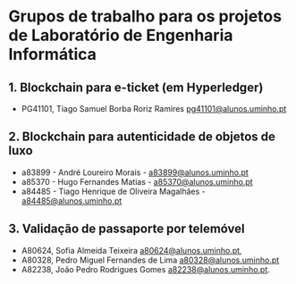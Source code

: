 # Grupos de trabalho para os projetos de Laboratório de Engenharia Informática


## 1. Blockchain para e-ticket (em Hyperledger)

+ PG41101, Tiago Samuel Borba Roriz Ramires <pg41101@alunos.uminho.pt>


## 2. Blockchain para autenticidade de objetos de luxo

+ a83899 - André Loureiro Morais - a83899@alunos.uminho.pt
+ a85370 - Hugo Fernandes Matias - a85370@alunos.uminho.pt
+ a84485 - Tiago Henrique de Oliveira Magalhães - a84485@alunos.uminho.pt


## 3. Validação de passaporte por telemóvel

+ A80624, Sofia Almeida Teixeira <a80624@alunos.uminho.pt>,   
+ A80328, Pedro Miguel Fernandes de Lima <a80328@alunos.uminho.pt> 
+ A82238, João Pedro Rodrigues Gomes <a82238@alunos.uminho.pt>.


